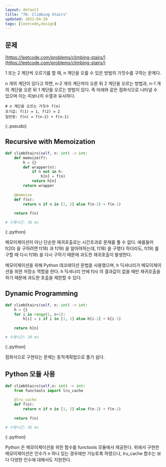 ```yaml
---
layout: default
title: "70. Climbing Stairs"
updated: 2022-04-20
tags: [leetcode,design]
---
```


## 문제

[https://leetcode.com/problems/climbing-stairs/](https://leetcode.com/problems/climbing-stairs/)

1 또는 2 계단씩 오르기를 할 때, n 계단을 오를 수 있은 방법의 가짓수를 구하는 문제다.

n 개의 계단이 있다고 하면, n-2 개의 계단까지 오른 뒤 2 계단을 오르는 방법과, n-1 개의 계단을 오른 뒤 1 계단을 오르는 방법이 있다. 즉 아래와 같은 점화식으로 나타낼 수 있으며 이는 피보나치 수열과 유사하다.

```pseudo
# n 계단을 오르는 가짓수 f(n)
초기값: f(1) = 1, f(2) = 2
일반항: f(n) = f(n-2) + f(n-1)
```
{:.pseudo}

## Recursive with Memoization

```python
def climbStairs(self, n: int) -> int:
    def memoize(f):
        h = {}
        def wrapper(n):
            if n not in h:
                h[n] = f(n)
            return h[n]
        return wrapper
    
    @memoize
    def f(n):
        return n if n in [1, 2] else f(n-2) + f(n-1)
    
    return f(n)

# 수행시간: 36 ms
```
{:.python}

메모이제이션이 아닌 단순한 재귀호출로는 시간초과로 문제를 풀 수 없다. 예를들어 f(20) 을 구하려면 f(18) 과 f(19) 을 알아야하는데, f(18) 을 구했다 하더라도, f(19) 를 구할 때 다시 f(18) 을 다시 구하기 때문에 과도한 재귀호출이 발생한다.

메모이제이션을 위해 Python 데코레이션 문법을 사용했으며, h 딕셔너리가 메모이제이션을 위한 저장소 역할을 한다. h 딕셔너리 안에 f(n) 의 결과값이 없을 때만 재귀호출을 하기 때문에 과도한 호출을 제한할 수 있다.

## Dynamic Programming

```python
def climbStairs(self, n: int) -> int:
    h = {}
    for i in range(1, n+1):
        h[i] = i if i in [1, 2] else h[i-2] + h[i-1]
        
    return h[n]

# 수행시간: 20 ms
```
{:.python}

점화식으로 구현되는 문제는 동적계획법으로 풀기 쉽다.

## Python 모듈 사용

```python
def climbStairs(self,n: int) -> int:
    from functools import lru_cache
    
    @lru_cache
    def f(n):
        return n if n in [1, 2] else f(n-2) + f(n-1)
    
    return f(n)

# 수행시간: 45 ms
```
{:.python}

Python 은 메모이제이션을 위한 함수를 functools 모듈에서 제공한다. 위에서 구현한 메모이제이션은 인수가 n 하나 있는 경우에만 가능토록 하였으나, lru_cache 함수는 보다 다양한 인수에 대해서도 지원한다.